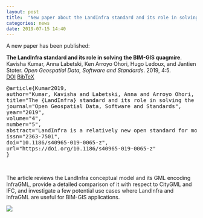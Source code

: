 ```yaml
---
layout: post
title:  "New paper about the LandInfra standard and its role in solving the BIM-GIS quagmire."
categories: news
date: 2019-07-15 14:40
---
```


A new paper has been published:

<div class="filteredelement"><strong> The LandInfra standard and its role in solving the BIM-GIS quagmire</strong>. Kavisha Kumar, Anna Labetski, Ken Arroyo Ohori, Hugo Ledoux, and Jantien Stoter.<em> Open Geospatial Data, Software and Standards</em>. 2019, 4:5. <br/><a href="https://doi.org/10.1186/s40965-019-0065-z"><i class="fas fa-external-link-alt"></i> DOI</a> <a href="#myref" data-toggle="collapse"><i class="fas fa-caret-square-down"></i> BibTeX</a> <div id="myref" class="collapse" tabindex="-1"><pre class="bibtex">@article{Kumar2019,
author="Kumar, Kavisha and Labetski, Anna and Arroyo Ohori, Ken and Ledoux, Hugo and Stoter, Jantien",
title="The {LandInfra} standard and its role in solving the {BIM-GIS} quagmire",
journal="Open Geospatial Data, Software and Standards",
year="2019",
volume="4",
number="5",
abstract="LandInfra is a relatively new open standard for modelling and representing land and infrastructure features. As it overlaps with other open standards in BIM (IFC) and 3D GIS (CityGML), it has been recognised as a potential candidate to bridge the gap between the two domains. However, the knowledge of this standard in both communities is low, and there are still no publications which fully explore LandInfra and its possibilities for integrated BIM-GIS applications. In this paper, we review the LandInfra conceptual model and its GML encoding InfraGML, provide a detailed comparison of it with respect to CityGML and IFC, and investigate a few potential use cases where LandInfra and InfraGML are useful for BIM-GIS applications.",
issn="2363-7501",
doi="10.1186/s40965-019-0065-z",
url="https://doi.org/10.1186/s40965-019-0065-z"
}</pre></div></div>

<br>

The article reviews the LandInfra conceptual model and its GML encoding InfraGML, provide a detailed comparison of it with respect to CityGML and IFC, and investigate a few potential use cases where LandInfra and InfraGML are useful for BIM-GIS applications.


<a href="https://doi.org/10.1186/s40965-019-0065-z"><img src="{{ site.baseurl }}/img/2019/LandInfraPaper1.png"/></a><br/>

